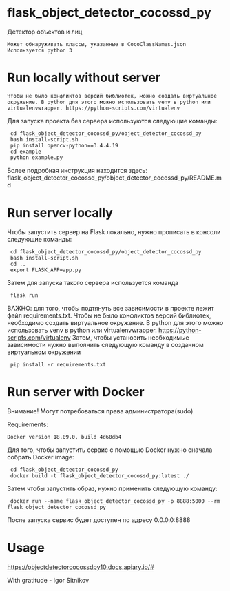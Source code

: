 # flask_object_detector_cocossd_py
Детектор объектов и лиц
```
Может обнаруживать классы, указанные в CocoClassNames.json
Используется python 3
```

# Run locally without server
```
Чтобы не было конфликтов версий библиотек, можно создать виртуальное окружение. В python для этого можно использовать venv в python или virtualenvwrapper. https://python-scripts.com/virtualenv
```
Для запуска проекта без сервера используются следующие команды:
```
 cd flask_object_detector_cocossd_py/object_detector_cocossd_py
 bash install-script.sh
 pip install opencv-python==3.4.4.19
 cd example
 python example.py
```
Более подробная инструкция находится здесь:
flask_object_detector_cocossd_py/object_detector_cocossd_py/README.md


# Run server locally
Чтобы запустить сервер на Flask локально, нужно прописать в консоли следующие команды:
```
 cd flask_object_detector_cocossd_py/object_detector_cocossd_py
 bash install-script.sh
 cd ..
 export FLASK_APP=app.py
```
Затем для запуска такого сервера используется команда
```
 flask run
```
ВАЖНО: для того, чтобы подтянуть все зависимости в проекте лежит файл requirements.txt. Чтобы не было конфликтов версий библиотек, необходимо создать виртуальное окружение. В python для этого можно использовать venv в python или virtualenvwrapper. https://python-scripts.com/virtualenv Затем, чтобы установить необходимые зависимости нужно выполнить следующую команду в созданном виртуальном окружении
```
 pip install -r requirements.txt
```
# Run server with Docker

Внимание! Могут потребоваться права администратора(sudo)

Requirements:
```
Docker version 18.09.0, build 4d60db4
```

Для того, чтобы запустить сервис с помощью Docker нужно сначала собрать Docker image:
```
 cd flask_object_detector_cocossd_py
 docker build -t flask_object_detector_cocossd_py:latest ./
```
Затем чтобы запустить образ, нужно применить следующую команду:
```
 docker run --name flask_object_detector_cocossd_py -p 8888:5000 --rm flask_object_detector_cocossd_py
```
После запуска сервис будет доступен по адресу 0.0.0.0:8888

# Usage
https://objectdetectorcocossdpy10.docs.apiary.io/#

With gratitude - Igor Sitnikov

